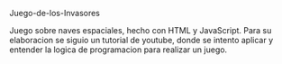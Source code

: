 Juego-de-los-Invasores

Juego sobre naves espaciales, hecho con HTML y JavaScript. Para su elaboracion se siguio un tutorial de youtube, donde se intento aplicar y entender la logica de programacion para realizar un juego.